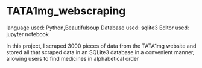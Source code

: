 # TATA1mg_webscraping
language used: Python,Beautifulsoup
Database used: sqlite3
Editor used: jupyter notebook

In this project, I scraped 3000 pieces of data from the TATA1mg website and stored all that scraped data in an SQLite3 database in a convenient manner, allowing users to find medicines in alphabetical order 
